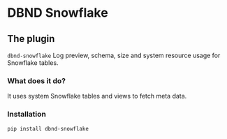 # DBND Snowflake

## The plugin

`dbnd-snowflake` Log preview, schema, size and system resource usage for Snowflake tables.

### What does it do?

It uses system Snowflake tables and views to fetch meta data.

### Installation

```bash
pip install dbnd-snowflake
```
